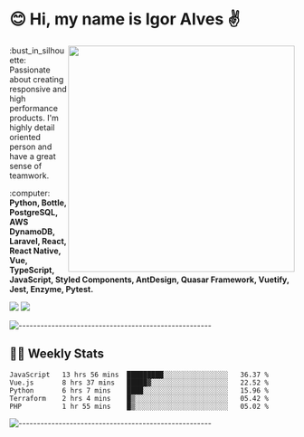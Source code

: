 # :blush: Hi, my name is Igor Alves :v:

<img src="https://github-readme-stats.vercel.app/api?username=iguit0&show_icons=true&count_private=true&theme=dark" min-width="400px" max-width="400px" width="400px" align="right" />

<p align="left"> 
  :bust_in_silhouette: Passionate about creating responsive and high performance products.
  I'm highly detail oriented person and have a great sense of teamwork.
</p>

<p align="left">
  :computer: <strong>Python, Bottle, PostgreSQL, AWS DynamoDB, Laravel, React, React Native, Vue, TypeScript, JavaScript, Styled Components, AntDesign, Quasar Framework, Vuetify, Jest, Enzyme, Pytest.</strong>
</p>

<p align="left">
  <a href="https://www.linkedin.com/in/igor-lucio-alves" target="_blank" rel="noopener noreferrer" alt="Linkedin">
  <img src="https://img.shields.io/badge/LinkedIn-0077B5?style=for-the-badge&logo=linkedin&logoColor=white" /></a>

  <a href="https://t.me/iguit0" target="_blank" rel="noopener noreferrer" alt="Telegram">
  <img src="https://img.shields.io/badge/Telegram-2CA5E0?style=for-the-badge&logo=telegram&logoColor=white" /></a>
</p>

![-----------------------------------------------------](https://raw.githubusercontent.com/andreasbm/readme/master/assets/lines/aqua.png)

## :man_technologist: Weekly Stats
<!--START_SECTION:waka-->
```text
JavaScript   13 hrs 56 mins  █████████░░░░░░░░░░░░░░░░   36.37 % 
Vue.js       8 hrs 37 mins   █████▓░░░░░░░░░░░░░░░░░░░   22.52 % 
Python       6 hrs 7 mins    ████░░░░░░░░░░░░░░░░░░░░░   15.96 % 
Terraform    2 hrs 4 mins    █▒░░░░░░░░░░░░░░░░░░░░░░░   05.42 % 
PHP          1 hr 55 mins    █▒░░░░░░░░░░░░░░░░░░░░░░░   05.02 % 
```
<!--END_SECTION:waka-->
![-----------------------------------------------------](https://raw.githubusercontent.com/andreasbm/readme/master/assets/lines/aqua.png)

